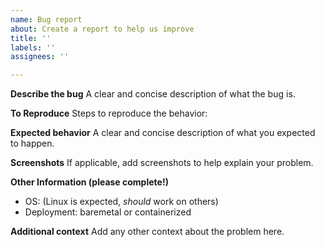 ```yaml
---
name: Bug report
about: Create a report to help us improve
title: ''
labels: ''
assignees: ''

---
```


**Describe the bug**
A clear and concise description of what the bug is.

**To Reproduce**
Steps to reproduce the behavior:

**Expected behavior**
A clear and concise description of what you expected to happen.

**Screenshots**
If applicable, add screenshots to help explain your problem.

**Other Information (please complete!)**
 - OS: (Linux is expected, *should* work on others)
 - Deployment: baremetal or containerized


**Additional context**
Add any other context about the problem here.
